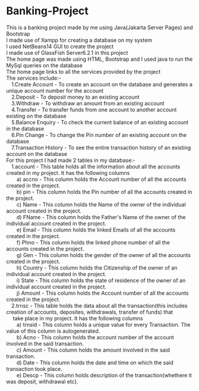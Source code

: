 # Banking-Project
This is a banking project made by me using Java(Jakarta Server Pages) and Bootstrap<br>
I made use of Xampp for creating a database on my system<br>
I used NetBeans14 GUI to create the project<br>
I made use of GlassFish Server6.2.1 in this project<br>
The home page was made using HTML, Bootstrap and I used java to run the MySql queries on the database<br>
The home page links to all the services provided by the project<br>
The services include:-<br>
&emsp;1.Create Account - To create an account on the database and generates a unique account number for the account<br>
&emsp;2.Deposit - To deposit money to an existing account<br>
&emsp;3.Withdraw - To withdraw an amount from an existing account<br>
&emsp;4.Transfer - To transfer funds from one account to another account existing on the database<br>
&emsp;5.Balance Enquiry - To check the current balance of an existing account in the database<br>
&emsp;6.Pin Change - To change the Pin number of an existing account on the database<br>
&emsp;7.Transaction History - To see the entire transaction history of an existing account on the database<br>
For this project I had made 2 tables in my database:-<br>
&emsp;1.account - This table holds all the information about all the accounts created in my project. It has the following columns<br>
&emsp;&emsp;a) accno - This column holds the Account number of all the accounts created in the project.<br>
&emsp;&emsp;b) pin - This column holds the Pin number of all the accounts created in the project.<br>
&emsp;&emsp;c) Name - This column holds the Name of the owner of the individual account created in the project.<br>
&emsp;&emsp;d) FName - This column holds the Father's Name of the owner of the individual account created in the project.<br>
&emsp;&emsp;e) Email - This column holds the linked Emails of all the accounts created in the project.<br>
&emsp;&emsp;f) Phno - This column holds the linked phone number of all the accounts created in the project.<br>
&emsp;&emsp;g) Gen - This column holds the gender of the owner of all the accounts created in the project.<br>
&emsp;&emsp;h) Country - This column holds the Citizenship of the owner of an individual account created in the project.<br>
&emsp;&emsp;i) State - This column holds the state of residence of the owner of an individual account created in the project.<br>
&emsp;&emsp;j) Amount - This column holds the Account number of all the accounts created in the project.<br>
&emsp;2.trnsc - This table holds the data about all the transaction(this includes creation of accounts, deposites, withdrawals, transfer of funds) that<br>&emsp; take place in my project. It has the following columns<br>
&emsp;&emsp;a) trnsid - This column holds a unique value for every Transaction. The value of this column is autogenerated.<br>
&emsp;&emsp;b) Acno - This column holds the account number of the account involved in the said transaction.<br>
&emsp;&emsp;c) Amount - This column holds the amount involved in the said transaction.<br>
&emsp;&emsp;d) Date - This column holds the date and time on which the said transaction took place.<br>
&emsp;&emsp;e) Descp - This column holds description of the transaction(whethere it was deposit, withdrawal etc).<br>

